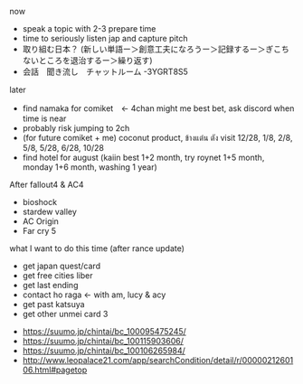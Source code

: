 now
- speak a topic with 2-3 prepare time
- time to seriously listen jap and capture pitch 
- 取り組む日本？ (新しい単語ー＞創意工夫になろうー＞記録するー＞ぎこちないところを退治するー＞繰り返す)
- 会話　聞き流し　チャットルーム
-3YGRT8S5

later
- find namaka for comiket　<- 4chan might me best bet, ask discord when time is near
- probably risk jumping to 2ch
- (for future comiket + me) coconut product, ข้างแต๋น ตัง
visit 12/28, 1/8, 2/8, 5/8, 5/28, 6/28, 10/28
- find hotel for august (kaiin best 1+2 month, try roynet 1+5 month, monday 1+6 month, washing 1 year)

After fallout4 & AC4
- bioshock
- stardew valley 
- AC Origin
- Far cry 5

what I want to do this time (after rance update)
* get japan quest/card
* get free cities liber
* get last ending
* contact ho raga <- with am, lucy & acy
* get past katsuya
* get other unmei card
 3
- https://suumo.jp/chintai/bc_100095475245/
- https://suumo.jp/chintai/bc_100115903606/
- https://suumo.jp/chintai/bc_100106265984/
- http://www.leopalace21.com/app/searchCondition/detail/r/0000021260106.html#pagetop
